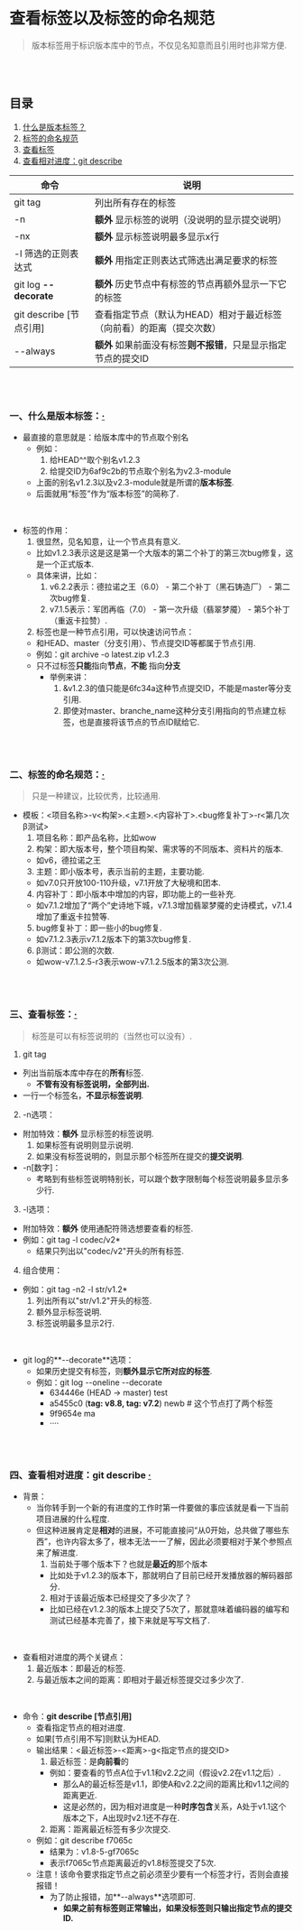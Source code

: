 # 查看标签以及标签的命名规范
> 版本标签用于标识版本库中的节点，不仅见名知意而且引用时也非常方便.

<br><br>

## 目录

1. [什么是版本标签？](#一什么是版本标签)
2. [标签的命名规范](#二标签的命名规范)
3. [查看标签](#三查看标签)
4. [查看相对进度：git describe](#四查看相对进度git-describe--)

| 命令 | 说明 |
| --- | --- |
| git tag | 列出所有存在的标签 |
| -n | **额外** 显示标签的说明（没说明的显示提交说明）|
| -nx | **额外** 显示标签说明最多显示x行 |
| -l 筛选的正则表达式 | **额外** 用指定正则表达式筛选出满足要求的标签 |
| git log **--decorate** | **额外** 历史节点中有标签的节点再额外显示一下它的标签 |
| git describe [节点引用] | 查看指定节点（默认为HEAD）相对于最近标签（向前看）的距离（提交次数）|
| --always | **额外** 如果前面没有标签**则不报错**，只是显示指定节点的提交ID |

<br><br>

### 一、什么是版本标签：[·](#目录)

- 最直接的意思就是：给版本库中的节点取个别名
  - 例如：
    1. 给HEAD^^取个别名v1.2.3
    2. 给提交ID为6af9c2b的节点取个别名为v2.3-module
  - 上面的别名v1.2.3以及v2.3-module就是所谓的**版本标签**.
  - 后面就用“标签”作为“版本标签”的简称了.

<br>

- 标签的作用：
  1. 很显然，见名知意，让一个节点具有意义.
    - 比如v1.2.3表示这是这是第一个大版本的第二个补丁的第三次bug修复，这是一个正式版本.
    - 具体来讲，比如：
      1. v6.2.2表示：德拉诺之王（6.0） - 第二个补丁（黑石铸造厂） - 第二次bug修复.
      2. v7.1.5表示：军团再临（7.0） - 第一次升级（翡翠梦魇） - 第5个补丁（重返卡拉赞）.
  2. 标签也是一种节点引用，可以快速访问节点：
    - 和HEAD、master（分支引用）、节点提交ID等都属于节点引用.
    - 例如：git archive -o latest.zip v1.2.3
    - 只不过标签**只能**指向**节点**，**不能** 指向**分支**
      - 举例来讲：
        1. &v1.2.3的值只能是6fc34a这种节点提交ID，不能是master等分支引用.
        2. 即使对master、branche_name这种分支引用指向的节点建立标签，也是直接将该节点的节点ID赋给它.

<br><br>

### 二、标签的命名规范：[·](#目录)
> 只是一种建议，比较优秀，比较通用.

- 模板：<项目名称>-v<构架>.<主题>.<内容补丁>.<bug修复补丁>\-r<第几次β测试>
  1. 项目名称：即产品名称，比如wow
  2. 构架：即大版本号，整个项目构架、需求等的不同版本、资料片的版本.
    - 如v6，德拉诺之王
  3. 主题：即小版本号，表示当前的主题，主要功能.
    - 如v7.0只开放100-110升级，v7.1开放了大秘境和团本.
  4. 内容补丁：即小版本中增加的内容，即功能上的一些补充.
    - 如v7.1.2增加了“两个”史诗地下城，v7.1.3增加翡翠梦魇的史诗模式，v7.1.4增加了重返卡拉赞等.
  5. bug修复补丁：即一些小的bug修复.
    - 如v7.1.2.3表示v7.1.2版本下的第3次bug修复.
  6. β测试：即公测的次数.
    - 如wow-v7.1.2.5-r3表示wow-v7.1.2.5版本的第3次公测.

<br><br>

### 三、查看标签：[·](#目录)
> 标签是可以有标签说明的（当然也可以没有）.

1. git tag
  - 列出当前版本库中存在的**所有**标签.
    - **不管有没有标签说明，全部列出.**
  - 一行一个标签名，**不显示标签说明**.
2. -n选项：
  - 附加特效：**额外** 显示标签的标签说明.
    1. 如果标签有说明则显示说明.
    2. 如果没有标签说明的，则显示那个标签所在提交的**提交说明**.
  - -n[数字]：
    - 考略到有些标签说明特别长，可以跟个数字限制每个标签说明最多显示多少行.
3. -l选项：
  - 附加特效：**额外** 使用通配符筛选想要查看的标签.
  - 例如：git tag -l codec/v2*
    - 结果只列出以"codec/v2"开头的所有标签.
4. 组合使用：
  - 例如：git tag -n2 -l str/v1.2*
    1. 列出所有以"str/v1.2"开头的标签.
    2. 额外显示标签说明.
    3. 标签说明最多显示2行.

<br>

- git log的**--decorate**选项：
  - 如果历史提交有标签，则**额外显示它所对应的标签**.
  - 例如：git log --oneline --decorate
    - 634446e (HEAD -> master) test
    - a5455c0 (**tag: v8.8, tag: v7.2**) newb  # 这个节点打了两个标签
    - 9f9654e ma
    - ····

<br><br>

### 四、查看相对进度：git describe  [·](#目录)

- 背景：
  - 当你转手到一个新的有进度的工作时第一件要做的事应该就是看一下当前项目进展的什么程度.
   - 但这种进展肯定是**相对**的进展，不可能直接问“从0开始，总共做了哪些东西”，也许内容太多了，根本无法一一了解，因此必须要相对于某个参照点来了解进度.
     1. 当前处于哪个版本下？也就是**最近的**那个版本
       - 比如处于v1.2.3的版本下，那就明白了目前已经开发播放器的解码器部分.
     2. 相对于该最近版本已经提交了多少次了？
       - 比如已经在v1.2.3的版本上提交了5次了，那就意味着编码器的编写和测试已经基本完善了，接下来就是写写文档了.

<br>

- 查看相对进度的两个关键点：
  1. 最近版本：即最近的标签.
  2. 与最近版本之间的距离：即相对于最近标签提交过多少次了.

<br>

- 命令：**git describe [节点引用]**
  - 查看指定节点的相对进度.
  - 如果[节点引用不写]则默认为HEAD.
  - 输出结果：<最近标签>-<距离>-g<指定节点的提交ID>
    1. 最近标签：是**向前看**的
      - 例如：要查看的节点A位于v1.1和v2.2之间（假设v2.2在v1.1之后）.
        - 那么A的最近标签是v1.1，即使A和v2.2之间的距离比和v1.1之间的距离更近.
        - 这是必然的，因为相对进度是一种**时序包含**关系，A处于v1.1这个版本之下，A出现时v2.1还不存在.
    2. 距离：距离最近标签有多少次提交.
  - 例如：git describe f7065c
    - 结果为：v1.8-5-gf7065c
    - 表示f7065c节点距离最近的v1.8标签提交了5次.
  - 注意！该命令要求指定节点之前必须至少要有一个标签才行，否则会直接报错！
    - 为了防止报错，加**--always**选项即可.
      - **如果之前有标签则正常输出，如果没标签则只输出指定节点的提交ID.**
